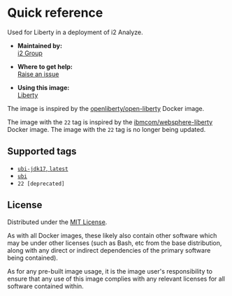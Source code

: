 # Quick reference

Used for Liberty in a deployment of i2 Analyze.

* **Maintained by:**  
  [i2 Group](https://i2group.com/)

* **Where to get help:**  
  [Raise an issue](https://github.com/i2group/analyze-docker/issues?q=is%3Aissue+is%3Aopen)

* **Using this image:**  
  [Liberty](https://i2group.github.io/analyze-containers/content/images%20and%20containers/liberty.html)

The image is inspired by the [openliberty/open-liberty](https://hub.docker.com/r/openliberty/open-liberty) Docker image.

The image with the `22` tag is inspired by the [ibmcom/websphere-liberty](https://hub.docker.com/r/ibmcom/websphere-liberty) Docker image. The image with the `22` tag is no longer being updated.

## Supported tags

* [`ubi-jdk17`, `latest`](https://github.com/i2group/analyze-docker/blob/main/images/liberty/ubi-jdk17/Dockerfile)
* [`ubi`](https://github.com/i2group/analyze-docker/blob/main/images/liberty/ubi/Dockerfile)
* `22 [deprecated]`

## License

Distributed under the [MIT License](../../LICENSE).

As with all Docker images, these likely also contain other software which may be under other licenses (such as Bash, etc from the base distribution, along with any direct or indirect dependencies of the primary software being contained).

As for any pre-built image usage, it is the image user's responsibility to ensure that any use of this image complies with any relevant licenses for all software contained within.
